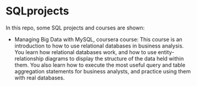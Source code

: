 # SQLprojects
In this repo, some SQL projects and courses are shown:
* Managing Big Data with MySQL, coursera course:
This course is an introduction to how to use relational databases in business analysis.  
You learn how relational databases work, and how to use entity-relationship diagrams to display the structure of the data held within them. 
You also learn how to execute the most useful query and table aggregation statements for business analysts, and practice using them with real databases.